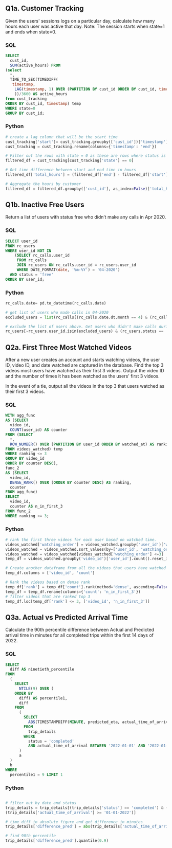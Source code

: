## Q1a. Customer Tracking
Given the users' sessions logs on a particular day, calculate how many hours each user was active that day.
Note: The session starts when state=1 and ends when state=0.

### SQL
```sql 
SELECT
  cust_id,
  SUM(active_hours) FROM
(select
  *,
  TIME_TO_SEC(TIMEDIFF(
   timestamp,
    LAG(timestamp, 1) OVER (PARTITION BY cust_id ORDER BY cust_id, timestamp)
    ))/3600 AS active_hours
from cust_tracking
ORDER BY cust_id, timestamp) temp
WHERE state=0
GROUP BY cust_id;
```

### Python
``` python
# create a lag column that will be the start time
cust_tracking['start']= cust_tracking.groupby(['cust_id'])['timestamp'].shift(1)
cust_tracking = cust_tracking.rename(columns={'timestamp': 'end'})

# Filter out the rows with state = 0 as these are rows where status is off at end time.
filtered_df = cust_tracking[cust_tracking['state'] == 0]

# Get time difference between start and end time in hours
filtered_df['total_hours'] = (filtered_df['end'] - filtered_df['start']).dt.seconds /(60*60)

# Aggregate the hours by customer
filtered_df = filtered_df.groupby(['cust_id'], as_index=False)['total_hours'].sum()
```


## Q1b. Inactive Free Users
Return a list of users with status free who didn’t make any calls in Apr 2020.

### SQL
```sql 
SELECT user_id
FROM rc_users
WHERE user_id NOT IN
    (SELECT rc_calls.user_id
     FROM rc_calls
     JOIN rc_users ON rc_calls.user_id = rc_users.user_id
     WHERE DATE_FORMAT(date, '%m-%Y') = '04-2020')
  AND status = 'free'
ORDER BY user_id;
```

### Python
```python
rc_calls.date= pd.to_datetime(rc_calls.date)

# get list of users who made calls in 04-2020
excluded_users = list(rc_calls[(rc_calls.date.dt.month == 4) & (rc_calls.date.dt.year == 2020)].user_id)

# exclude the list of users above. Get users who didn't make calls during the period and filter for those with free status
rc_users[~rc_users.user_id.isin(excluded_users) & (rc_users.status == 'free')].user_id
```
## Q2a. First Three Most Watched Videos
After a new user creates an account and starts watching videos, the user ID, video ID, and date watched are captured in the database. Find the top 3 videos most users have watched as their first 3 videos. Output the video ID and the number of times it has been watched as the users' first 3 videos.


In the event of a tie, output all the videos in the top 3 that users watched as their first 3 videos.

### SQL
```sql
WITH agg_func
AS (SELECT
  video_id,
  COUNT(user_id) AS counter
FROM (SELECT
  *,
  ROW_NUMBER() OVER (PARTITION BY user_id ORDER BY watched_at) AS ranking
FROM videos_watched) temp
WHERE ranking <= 3
GROUP BY video_id
ORDER BY counter DESC),
func_2
AS (SELECT
  video_id,
  DENSE_RANK() OVER (ORDER BY counter DESC) AS ranking,
  counter
FROM agg_func)
SELECT
  video_id,
  counter AS n_in_first_3
FROM func_2
WHERE ranking <= 3;
```

### Python
```python
# rank the first three videos for each user based on watched time.
videos_watched['watching_order'] = videos_watched.groupby('user_id')['watched_at'].rank()
videos_watched = videos_watched.sort_values(by=['user_id', 'watching_order'])
videos_watched = videos_watched[videos_watched['watching_order'] <=3]
temp_df = videos_watched.groupby('video_id')['user_id'].count().reset_index()

# Create another dataframe from all the videos that users have watched as their first 3 videos
temp_df.columns = ['video_id', 'count'] 

# Rank the videos based on dense rank
temp_df['rank'] = temp_df['count'].rank(method='dense', ascending=False)
temp_df = temp_df.rename(columns={'count': 'n_in_first_3'})
# filter videos that are ranked top 3 
temp_df.loc[temp_df['rank'] <= 3, ['video_id', 'n_in_first_3']]
```

## Q3a. Actual vs Predicted Arrival Time
Calculate the 90th percentile difference between Actual and Predicted arrival time in minutes for all completed trips within the first 14 days of 2022.

### SQL
```sql
SELECT
  diff AS ninetieth_percentile 
FROM
  (
    SELECT
      NTILE(9) OVER ( 
    ORDER BY
      diff) AS percentile1,
      diff 
    FROM
      (
        SELECT
          ABS(TIMESTAMPDIFF(MINUTE, predicted_eta, actual_time_of_arrival)) AS diff 
        FROM
          trip_details 
        WHERE
          status = 'completed' 
          AND actual_time_of_arrival BETWEEN '2022-01-01' AND '2022-01-14' 
      )
      a 
  )
  b 
WHERE
  percentile1 = 9 LIMIT 1
```
### Python
```python

# filter out by date and status
trip_details = trip_details[(trip_details['status'] == 'completed') & (trip_details['actual_time_of_arrival'] <= '14-01-2022') & 
(trip_details['actual_time_of_arrival'] >= '01-01-2022')]

# time diff in absolute figure and get difference in minutes
trip_details['difference_pred'] = abs(trip_details['actual_time_of_arrival'] - trip_details['predicted_eta'])/60

# find 90th percentile
trip_details['difference_pred'].quantile(0.9)
```
